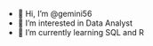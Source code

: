 - 👋 Hi, I’m @gemini56
- 👀 I’m interested in Data Analyst
- 🌱 I’m currently learning SQL and R


<!---
gemini56/gemini56 is a ✨ special ✨ repository because its `README.md` (this file) appears on your GitHub profile.
You can click the Preview link to take a look at your changes.
--->
